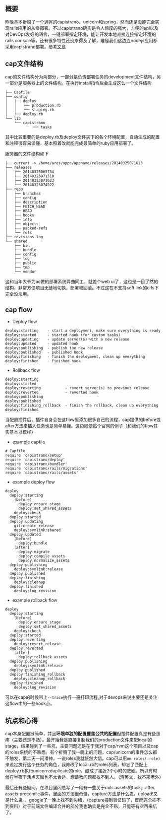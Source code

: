 ## 概要

昨晚基本折腾了一个通宵的capistrano、unicorn和spring，然而还是没能完全实现rails应用的从零部署。不过capistrano确实是令人惊叹的强大，方便的api以及对DevOps友好的语言，一键部署指定环境，能让开发本地直接连接指定环境的rails console等，还有很多特性还没来得及了解，难怪我们这边连nodejs应用都采用capistrano部署。[参考文章](https://ruby-china.org/topics/18616)

## cap文件结构

cap的文件结构分为两部分，一部分是负责部署任务的development文件结构，另一部分是服务器上的文件结构。在执行install指令后会生成这么一个文件结构

```
├── Capfile
├── config
│   ├── deploy
│   │   ├── production.rb
│   │   └── staging.rb
│   └── deploy.rb
└── lib
    └── capistrano
            └── tasks
```

其中比较重要的是deploy.rb及deploy文件夹下的各个环境配置，自动生成的配置和注释很容易读懂，基本照着改就能完成最简单的ruby应用部署了。

服务器的文件结构如下

```
├── current -> /home/ares/apps/appname/releases/20140325071623
├── releases
│   ├── 20140325065734
│   ├── 20140325071310
│   ├── 20140325071623
│   └── 20140325074922
├── repo
│   ├── branches
│   ├── config
│   ├── description
│   ├── FETCH_HEAD
│   ├── HEAD
│   ├── hooks
│   ├── info
│   ├── objects
│   ├── packed-refs
│   └── refs
├── revisions.log
└── shared
    ├── bin
    ├── bundle
    ├── config
    ├── log
    ├── public
    ├── tmp
    └── vendor
```

这和当年大爷为ac做的部署系统异曲同工，就差个web ui了，这也是一目了然的结构，非常方便项目无缝地切换，部署和回滚。不过这在不支持soft link的cifs下完全没法用。

## cap flow

- Deploy flow

```
deploy:starting    - start a deployment, make sure everything is ready
deploy:started     - started hook (for custom tasks)
deploy:updating    - update server(s) with a new release
deploy:updated     - updated hook
deploy:publishing  - publish the new release
deploy:published   - published hook
deploy:finishing   - finish the deployment, clean up everything
deploy:finished    - finished hook
```

- Rollback flow

```
deploy:starting
deploy:started
deploy:reverting           - revert server(s) to previous release
deploy:reverted            - reverted hook
deploy:publishing
deploy:published
deploy:finishing_rollback  - finish the rollback, clean up everything
deploy:finished
```

当配置插件后，插件自身会在这flow里添加很多自己的流程，cap提供的before或after方法来插入任务也是简单易懂。这边顺便贴个官网的例子（和我们的flow其实基本以模样）

- example capfile

```
# Capfile
require 'capistrano/setup'
require 'capistrano/deploy'
require 'capistrano/bundler'
require 'capistrano/rails/migrations'
require 'capistrano/rails/assets'
```
- example deploy flow

```
deploy
  deploy:starting
    [before]
      deploy:ensure_stage
      deploy:set_shared_assets
    deploy:check
  deploy:started
  deploy:updating
    git:create_release
    deploy:symlink:shared
  deploy:updated
    [before]
      deploy:bundle
    [after]
      deploy:migrate
      deploy:compile_assets
      deploy:normalize_assets
  deploy:publishing
    deploy:symlink:release
  deploy:published
  deploy:finishing
    deploy:cleanup
  deploy:finished
    deploy:log_revision
```
- example rollback flow

```
deploy
  deploy:starting
    [before]
      deploy:ensure_stage
      deploy:set_shared_assets
    deploy:check
  deploy:started
  deploy:reverting
    deploy:revert_release
  deploy:reverted
    [after]
      deploy:rollback_assets
  deploy:publishing
    deploy:symlink:release
  deploy:published
  deploy:finishing_rollback
    deploy:cleanup_rollback
  deploy:finished
    deploy:log_revision
```

可以在cap的时候带上```--trace```执行一遍打印流程,对于devops来说主要还是关注这flow中的一些hook点。

## 坑点和心得
cap本身配置挺简单，并且**环境单独的配置覆盖公共的配置**但插件配置真是有些蛋疼（主要还是不熟）。最开始我是直接复制我们的production文件来配local的stage，结果碰到了一些坑，主要问题还是在于我对于cap/rvm这个项目以及cap的roles系统的不熟悉。有个折腾了我一晚上的问题，cap/unicorn的事件怎么都不触发，第二天一问潘神，一说roles我就恍然大悟。cap可以用```on roles(:role)```来设定执行这个任务的角色，我修改了local.rb的roles列表，却忘了匹配上deploy.rb执行unicorn:duplicate的role，酿成了接近2个小时的悲剧。所以有时候在半夜干活点天赋也不太合适，想请教问题都找不到人。（渣英文，找不来老外）

最后还有些疑问，在项目里闪总写了一段有一些关于rails assets的task，after assets:precomile事件，里面的方法很奇怪，capture方法是什么鬼，upload!又是什么鬼。。google了一晚上找不到头绪，（capture撞到验证码了，反而完全插不到资料）对于前端文件编译合并的部分我也确实是完全不熟，只能等有空再来坑了。